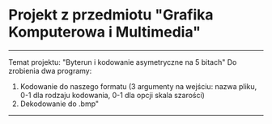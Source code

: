 # Projekt z przedmiotu "Grafika Komputerowa i Multimedia"

--------------- 
Temat projektu: "Byterun i kodowanie asymetryczne na 5 bitach"
Do zrobienia dwa programy: 
1. Kodowanie do naszego formatu (3 argumenty na wejściu: nazwa pliku, 0-1 dla rodzaju kodowania, 0-1 dla opcji skala szarości) 
2. Dekodowanie do .bmp"
---------------
